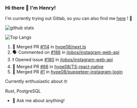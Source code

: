 ### Hi there 👋 I'm Henry! 
I'm currently trying out Gitlab, so you can also find me [here](https://gitlab.com/hype08/) ! 🦊


![github stats](https://github-readme-stats.vercel.app/api?username=hype08&show_icons=true) 

![Top Langs](https://github-readme-stats.vercel.app/api/top-langs/?username=hype08) 


<!--
**hype08/hype08** is a ✨ _special_ ✨ repository because its `README.md` (this file) appears on your GitHub profile.

---

### :zap: Recent Activity

<!--START_SECTION:activity-->
1. 🎉 Merged PR [#114](https://github.com/hype08/next.ts/pull/114) in [hype08/next.ts](https://github.com/hype08/next.ts)
2. 🗣 Commented on [#186](https://github.com/jlobos/instagram-web-api/issues/186) in [jlobos/instagram-web-api](https://github.com/jlobos/instagram-web-api)
3. ❗️ Opened issue [#180](https://github.com/jlobos/instagram-web-api/issues/180) in [jlobos/instagram-web-api](https://github.com/jlobos/instagram-web-api)
4. 🎉 Merged PR [#66](https://github.com//hype08/TS-react-native/pull/66) in [hype08/TS-react-native](https://github.com//hype08/TS-react-native)
5. 🎉 Merged PR [#1](https://github.com//hype08/puppeteer-instagram-login/pull/1) in [hype08/puppeteer-instagram-login](https://github.com//hype08/puppeteer-instagram-login)


<!--END_SECTION:activity-->


Currently enthusiastic about 🤓

Rust, PostgreSQL

- 💬 Ask me about anything!

